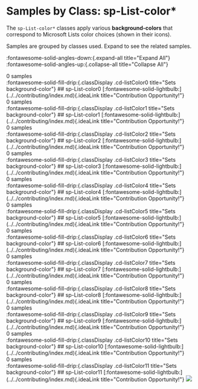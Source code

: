 # Samples by Class: sp-List-color*

The `sp-List-color*` classes apply various **background-colors** that correspond to Microsoft Lists color choices (shown in their icons).

Samples are grouped by classes used. Expand to see the related samples.

:fontawesome-solid-angles-down:{.expand-all title="Expand All"}
:fontawesome-solid-angles-up:{.collapse-all title="Collapse All"}

<div class="expansiongroup empty">
    <span class="sampleCount">0 samples</span>
</div>
:fontawesome-solid-fill-drip:{.classDisplay .cd-listColor0 title="Sets background-color"}
## sp-List-color0
[:fontawesome-solid-lightbulb:](../../contributing/index.md){.ideaLink title="Contribution Opportunity!"}
<div class="expansiongroup empty">
    <span class="sampleCount">0 samples</span>
</div>
:fontawesome-solid-fill-drip:{.classDisplay .cd-listColor1 title="Sets background-color"}
## sp-List-color1
[:fontawesome-solid-lightbulb:](../../contributing/index.md){.ideaLink title="Contribution Opportunity!"}
<div class="expansiongroup empty">
    <span class="sampleCount">0 samples</span>
</div>
:fontawesome-solid-fill-drip:{.classDisplay .cd-listColor2 title="Sets background-color"}
## sp-List-color2
[:fontawesome-solid-lightbulb:](../../contributing/index.md){.ideaLink title="Contribution Opportunity!"}
<div class="expansiongroup empty">
    <span class="sampleCount">0 samples</span>
</div>
:fontawesome-solid-fill-drip:{.classDisplay .cd-listColor3 title="Sets background-color"}
## sp-List-color3
[:fontawesome-solid-lightbulb:](../../contributing/index.md){.ideaLink title="Contribution Opportunity!"}
<div class="expansiongroup empty">
    <span class="sampleCount">0 samples</span>
</div>
:fontawesome-solid-fill-drip:{.classDisplay .cd-listColor4 title="Sets background-color"}
## sp-List-color4
[:fontawesome-solid-lightbulb:](../../contributing/index.md){.ideaLink title="Contribution Opportunity!"}
<div class="expansiongroup empty">
    <span class="sampleCount">0 samples</span>
</div>
:fontawesome-solid-fill-drip:{.classDisplay .cd-listColor5 title="Sets background-color"}
## sp-List-color5
[:fontawesome-solid-lightbulb:](../../contributing/index.md){.ideaLink title="Contribution Opportunity!"}
<div class="expansiongroup empty">
    <span class="sampleCount">0 samples</span>
</div>
:fontawesome-solid-fill-drip:{.classDisplay .cd-listColor6 title="Sets background-color"}
## sp-List-color6
[:fontawesome-solid-lightbulb:](../../contributing/index.md){.ideaLink title="Contribution Opportunity!"}
<div class="expansiongroup empty">
    <span class="sampleCount">0 samples</span>
</div>
:fontawesome-solid-fill-drip:{.classDisplay .cd-listColor7 title="Sets background-color"}
## sp-List-color7
[:fontawesome-solid-lightbulb:](../../contributing/index.md){.ideaLink title="Contribution Opportunity!"}
<div class="expansiongroup empty">
    <span class="sampleCount">0 samples</span>
</div>
:fontawesome-solid-fill-drip:{.classDisplay .cd-listColor8 title="Sets background-color"}
## sp-List-color8
[:fontawesome-solid-lightbulb:](../../contributing/index.md){.ideaLink title="Contribution Opportunity!"}
<div class="expansiongroup empty">
    <span class="sampleCount">0 samples</span>
</div>
:fontawesome-solid-fill-drip:{.classDisplay .cd-listColor9 title="Sets background-color"}
## sp-List-color9
[:fontawesome-solid-lightbulb:](../../contributing/index.md){.ideaLink title="Contribution Opportunity!"}
<div class="expansiongroup empty">
    <span class="sampleCount">0 samples</span>
</div>
:fontawesome-solid-fill-drip:{.classDisplay .cd-listColor10 title="Sets background-color"}
## sp-List-color10
[:fontawesome-solid-lightbulb:](../../contributing/index.md){.ideaLink title="Contribution Opportunity!"}
<div class="expansiongroup empty">
    <span class="sampleCount">0 samples</span>
</div>
:fontawesome-solid-fill-drip:{.classDisplay .cd-listColor11 title="Sets background-color"}
## sp-List-color11
[:fontawesome-solid-lightbulb:](../../contributing/index.md){.ideaLink title="Contribution Opportunity!"}
<img src="https://pnptelemetry.azurewebsites.net/list-formatting/docs/groupings/sp-List-color" />